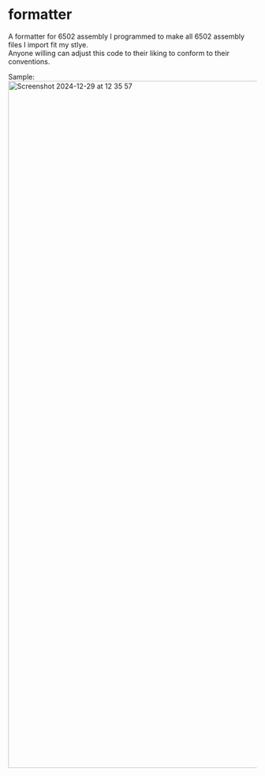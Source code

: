 # formatter
A formatter for 6502 assembly I programmed to make all 6502 assembly files I import fit my stlye.  
Anyone willing can adjust this code to their liking to conform to their conventions.

Sample:
<img width="1394" alt="Screenshot 2024-12-29 at 12 35 57" src="https://github.com/user-attachments/assets/3a8ac395-da12-4819-bb27-1029ca55bcc2" />
